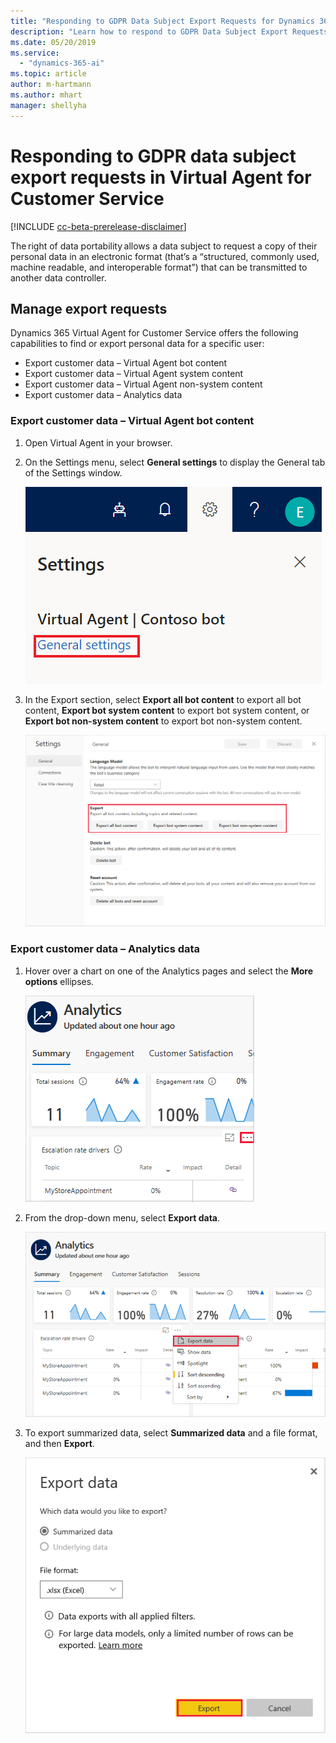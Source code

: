 ```yaml
---
title: "Responding to GDPR Data Subject Export Requests for Dynamics 365 Virtual Agent for Customer Service"
description: "Learn how to respond​ to GDPR Data Subject Export Requests for Dynamics 365 Virtual Agent for Customer Service."
ms.date: 05/20/2019
ms.service:
  - "dynamics-365-ai"
ms.topic: article
author: m-hartmann
ms.author: mhart
manager: shellyha
---
```


# Responding to GDPR data subject export requests in Virtual Agent for Customer Service

[!INCLUDE [cc-beta-prerelease-disclaimer](../includes/cc-beta-prerelease-disclaimer.md)]

The right of data portability allows a data subject to request a copy of their personal data in an electronic format (that’s a “structured, commonly used, machine readable, and interoperable format”) that can be transmitted to another data controller.

## Manage export requests

Dynamics 365 Virtual Agent for Customer Service offers the following capabilities to find or export personal data for a specific user:

* Export customer data – Virtual Agent bot content
* Export customer data – Virtual Agent system content
* Export customer data – Virtual Agent non-system content
* Export customer data – Analytics data

### Export customer data – Virtual Agent bot content

1. Open Virtual Agent in your browser.
2. On the Settings menu, select **General settings** to display the General tab of the Settings window.

   ![General settings](media/general-settings.png)

3. In the Export section, select **Export all bot content** to export all bot content, **Export bot system content** to export bot system content, or **Export bot non-system content** to export bot non-system content.

   ![Export bot content](media/export-bot-content.png)

### Export customer data – Analytics data

1. Hover over a chart on one of the Analytics pages and select the **More options** ellipses.

   ![More options](media/more-options.png)

2. From the drop-down menu, select **Export data**.

    ![Export data](media/export-data.png)

3. To export summarized data, select **Summarized data** and a file format, and then **Export**.

   ![Export details](media/export-details.png)

